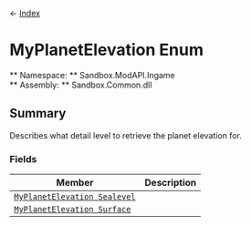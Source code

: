 ← [Index](index.md)
# MyPlanetElevation Enum
** Namespace: ** Sandbox.ModAPI.Ingame  
** Assembly: ** Sandbox.Common.dll  
## Summary
Describes what detail level to retrieve the planet elevation for.
### Fields
|Member|Description|
|---|---|
|[`MyPlanetElevation Sealevel`](Sandbox.ModAPI.Ingame.Sealevel.md)||
|[`MyPlanetElevation Surface`](Sandbox.ModAPI.Ingame.Surface.md)||
